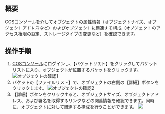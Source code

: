 ## 概要
COSコンソールを介してオブジェクトの属性情報（オブジェクトサイズ、オブジェクトアドレスなど）およびオブジェクトに関連する構成（オブジェクトのアクセス権限の設定、ストレージタイプの変更など）を確認できます。

## 操作手順
1. [COSコンソール](https://console.cloud.tencent.com/cos5)にログインし、【バケットリスト】をクリックしてバケットリストに入り、オブジェクトが位置するバケットをクリックます。
![オブジェクトの確認1](https://main.qcloudimg.com/raw/b373ba0eba6a1723236fce8e4a945c64.png)
2. バケットの【ファイルリスト】で、オブジェクトの右側の【詳細】ボタンをクリックします。
![オブジェクトの確認2](https://main.qcloudimg.com/raw/4282ea6ea80d720a6f76604f1c2bf62f.png)
3. 【詳細】ボタンをクリックすると、オブジェクトサイズ、オブジェクトアドレス、および署名を取得するリンクなどの関連情報を確認できます。同時に、オブジェクトに対して関連する構成を行うことができます。
![](https://main.qcloudimg.com/raw/6b60651aee260df4f4969f8a7b25deb7.png)

